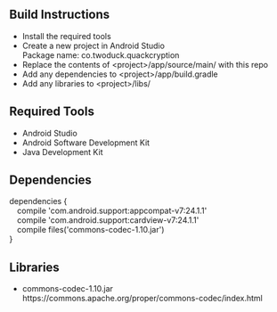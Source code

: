 ## Build Instructions

<ul>
<li>Install the required tools</li>
<li>Create a new project in Android Studio<br>Package name: co.twoduck.quackcryption</li>
<li>Replace the contents of &lt;project&gt;/app/source/main/ with this repo</li>
<li>Add any dependencies to &lt;project&gt;/app/build.gradle</li>
<li>Add any libraries to &lt;project&gt;/libs/</li>
</ul>

## Required Tools

<ul>
<li>Android Studio</li>
<li>Android Software Development Kit</li>
<li>Java Development Kit</li>
</ul>

## Dependencies

dependencies {<br>&emsp;compile 'com.android.support:appcompat-v7:24.1.1'<br>&emsp;compile 'com.android.support:cardview-v7:24.1.1'<br>&emsp;compile files('commons-codec-1.10.jar')<br>}

## Libraries

<ul>
<li>commons-codec-1.10.jar<br>https://commons.apache.org/proper/commons-codec/index.html</li>
